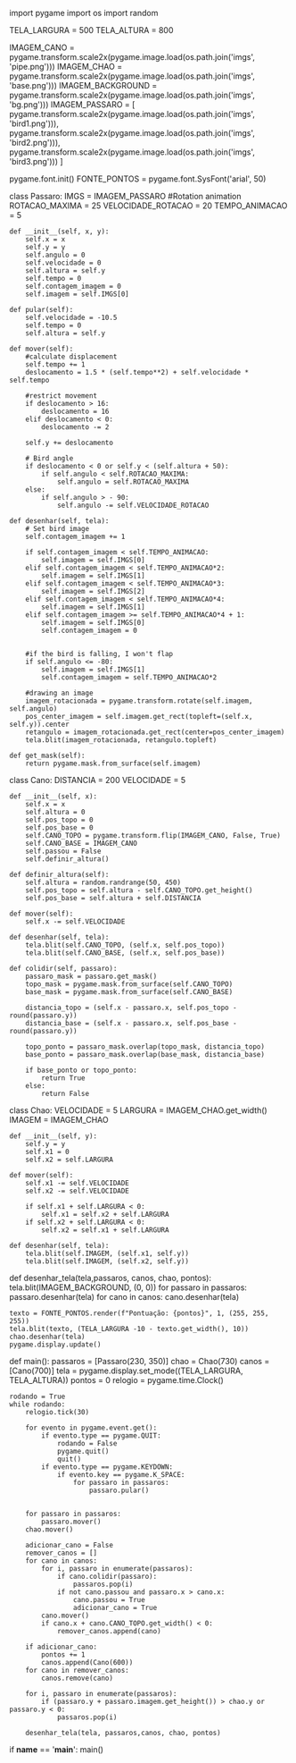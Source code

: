 import pygame
import os
import random

TELA_LARGURA = 500
TELA_ALTURA = 800

IMAGEM_CANO = pygame.transform.scale2x(pygame.image.load(os.path.join('imgs', 'pipe.png')))
IMAGEM_CHAO = pygame.transform.scale2x(pygame.image.load(os.path.join('imgs', 'base.png')))
IMAGEM_BACKGROUND = pygame.transform.scale2x(pygame.image.load(os.path.join('imgs', 'bg.png')))
IMAGEM_PASSARO = [
    pygame.transform.scale2x(pygame.image.load(os.path.join('imgs', 'bird1.png'))),
    pygame.transform.scale2x(pygame.image.load(os.path.join('imgs', 'bird2.png'))),
    pygame.transform.scale2x(pygame.image.load(os.path.join('imgs', 'bird3.png')))
]

pygame.font.init()
FONTE_PONTOS = pygame.font.SysFont('arial', 50)

class Passaro:
    IMGS = IMAGEM_PASSARO
    #Rotation animation
    ROTACAO_MAXIMA = 25
    VELOCIDADE_ROTACAO = 20
    TEMPO_ANIMACAO = 5

    def __init__(self, x, y):
        self.x = x
        self.y = y
        self.angulo = 0
        self.velocidade = 0
        self.altura = self.y
        self.tempo = 0
        self.contagem_imagem = 0
        self.imagem = self.IMGS[0]

    def pular(self):
        self.velocidade = -10.5
        self.tempo = 0
        self.altura = self.y

    def mover(self):
        #calculate displacement
        self.tempo += 1
        deslocamento = 1.5 * (self.tempo**2) + self.velocidade * self.tempo

        #restrict movement
        if deslocamento > 16:
            deslocamento = 16
        elif deslocamento < 0:
            deslocamento -= 2

        self.y += deslocamento

        # Bird angle
        if deslocamento < 0 or self.y < (self.altura + 50):
            if self.angulo < self.ROTACAO_MAXIMA:
                self.angulo = self.ROTACAO_MAXIMA
        else:
            if self.angulo > - 90:
                self.angulo -= self.VELOCIDADE_ROTACAO

    def desenhar(self, tela):
        # Set bird image
        self.contagem_imagem += 1

        if self.contagem_imagem < self.TEMPO_ANIMACAO:
            self.imagem = self.IMGS[0]
        elif self.contagem_imagem < self.TEMPO_ANIMACAO*2:
            self.imagem = self.IMGS[1]
        elif self.contagem_imagem < self.TEMPO_ANIMACAO*3:
            self.imagem = self.IMGS[2]
        elif self.contagem_imagem < self.TEMPO_ANIMACAO*4:
            self.imagem = self.IMGS[1]
        elif self.contagem_imagem >= self.TEMPO_ANIMACAO*4 + 1:
            self.imagem = self.IMGS[0]
            self.contagem_imagem = 0


        #if the bird is falling, I won't flap
        if self.angulo <= -80:
            self.imagem = self.IMGS[1]
            self.contagem_imagem = self.TEMPO_ANIMACAO*2

        #drawing an image
        imagem_rotacionada = pygame.transform.rotate(self.imagem, self.angulo)
        pos_center_imagem = self.imagem.get_rect(topleft=(self.x, self.y)).center
        retangulo = imagem_rotacionada.get_rect(center=pos_center_imagem)
        tela.blit(imagem_rotacionada, retangulo.topleft)

    def get_mask(self):
        return pygame.mask.from_surface(self.imagem)

class Cano:
    DISTANCIA = 200
    VELOCIDADE = 5

    def __init__(self, x):
        self.x = x
        self.altura = 0
        self.pos_topo = 0
        self.pos_base = 0
        self.CANO_TOPO = pygame.transform.flip(IMAGEM_CANO, False, True)
        self.CANO_BASE = IMAGEM_CANO
        self.passou = False
        self.definir_altura()

    def definir_altura(self):
        self.altura = random.randrange(50, 450)
        self.pos_topo = self.altura - self.CANO_TOPO.get_height()
        self.pos_base = self.altura + self.DISTANCIA

    def mover(self):
        self.x -= self.VELOCIDADE

    def desenhar(self, tela):
        tela.blit(self.CANO_TOPO, (self.x, self.pos_topo))
        tela.blit(self.CANO_BASE, (self.x, self.pos_base))

    def colidir(self, passaro):
        passaro_mask = passaro.get_mask()
        topo_mask = pygame.mask.from_surface(self.CANO_TOPO)
        base_mask = pygame.mask.from_surface(self.CANO_BASE)

        distancia_topo = (self.x - passaro.x, self.pos_topo - round(passaro.y))
        distancia_base = (self.x - passaro.x, self.pos_base - round(passaro.y))

        topo_ponto = passaro_mask.overlap(topo_mask, distancia_topo)
        base_ponto = passaro_mask.overlap(base_mask, distancia_base)

        if base_ponto or topo_ponto:
            return True
        else:
            return False

class Chao:
    VELOCIDADE = 5
    LARGURA = IMAGEM_CHAO.get_width()
    IMAGEM = IMAGEM_CHAO

    def __init__(self, y):
        self.y = y
        self.x1 = 0
        self.x2 = self.LARGURA

    def mover(self):
        self.x1 -= self.VELOCIDADE
        self.x2 -= self.VELOCIDADE

        if self.x1 + self.LARGURA < 0:
            self.x1 = self.x2 + self.LARGURA
        if self.x2 + self.LARGURA < 0:
            self.x2 = self.x1 + self.LARGURA

    def desenhar(self, tela):
        tela.blit(self.IMAGEM, (self.x1, self.y))
        tela.blit(self.IMAGEM, (self.x2, self.y))


def desenhar_tela(tela,passaros, canos, chao, pontos):
    tela.blit(IMAGEM_BACKGROUND, (0, 0))
    for passaro in passaros:
        passaro.desenhar(tela)
    for cano in canos:
        cano.desenhar(tela)


    texto = FONTE_PONTOS.render(f"Pontuação: {pontos}", 1, (255, 255, 255))
    tela.blit(texto, (TELA_LARGURA -10 - texto.get_width(), 10))
    chao.desenhar(tela)
    pygame.display.update()


def main():
    passaros = [Passaro(230, 350)]
    chao = Chao(730)
    canos = [Cano(700)]
    tela = pygame.display.set_mode((TELA_LARGURA, TELA_ALTURA))
    pontos = 0
    relogio = pygame.time.Clock()

    rodando = True
    while rodando:
        relogio.tick(30)

        for evento in pygame.event.get():
            if evento.type == pygame.QUIT:
                rodando = False
                pygame.quit()
                quit()
            if evento.type == pygame.KEYDOWN:
                if evento.key == pygame.K_SPACE:
                    for passaro in passaros:
                        passaro.pular()


        for passaro in passaros:
            passaro.mover()
        chao.mover()

        adicionar_cano = False
        remover_canos = []
        for cano in canos:
            for i, passaro in enumerate(passaros):
                if cano.colidir(passaro):
                    passaros.pop(i)
                if not cano.passou and passaro.x > cano.x:
                    cano.passou = True
                    adicionar_cano = True
            cano.mover()
            if cano.x + cano.CANO_TOPO.get_width() < 0:
                remover_canos.append(cano)

        if adicionar_cano:
            pontos += 1
            canos.append(Cano(600))
        for cano in remover_canos:
            canos.remove(cano)

        for i, passaro in enumerate(passaros):
            if (passaro.y + passaro.imagem.get_height()) > chao.y or passaro.y < 0:
                passaros.pop(i)

        desenhar_tela(tela, passaros,canos, chao, pontos)


if __name__ == '__main__':
    main()



